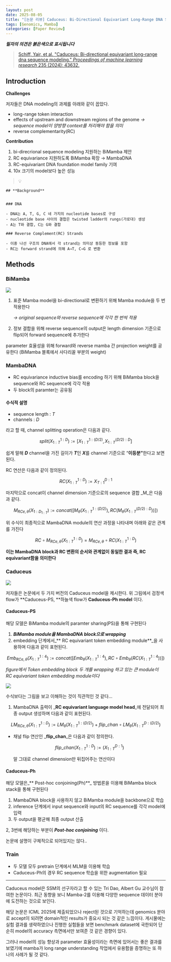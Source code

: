 ```yaml
---
layout: post
date: 2025-08-05
title: "[논문 리뷰] Caduceus: Bi-Directional Equivariant Long-Range DNA Sequence Modeling"
tags: [Genomics, Mamba]
categories: [Paper Review]
---
```


<span class="notion-red">_**필자의 의견은 붉은색으로 표시됩니다**_</span>


> [Schiff, Yair, et al. "Caduceus: Bi-directional equivariant long-range dna sequence modeling." ](https://pmc.ncbi.nlm.nih.gov/articles/PMC12189541/)[_Proceedings of machine learning research_](https://pmc.ncbi.nlm.nih.gov/articles/PMC12189541/)[ 235 (2024): 43632.](https://pmc.ncbi.nlm.nih.gov/articles/PMC12189541/)



## Introduction


**Challenges**


저자들은 DNA modeling의 과제를 아래와 같이 꼽았다.

- long-range token interaction
- effects of upstream and downstream regions of the genome 
_→ sequence model이 양방향 context를 처리해야 함을 의미_
- reverse complementarity(RC)

**Contribution**

1. bi-direcrional sequence modeling 지원하는 BiMamba 제안
1. RC equivariance 지원하도록 BiMamba 확장 → MambaDNA
1. RC-equivariant DNA foundation model family 기여
1. 10x 크기의 model보다 높은 성능

> 💡 


	## **Background**


	### DNA

	- DNA는 A, T, G, C 네 가지의 nucleotide bases로 구성
	- nucleotide base 사이의 결합은 twisted ladder의 rungs(가로대) 생성
	- A는 T와 결합, C는 G와 결합

	### Reverse Complement(RC) Strands

	- 이중 나선 구조의 DNA에서 각 strand는 의미상 동등한 정보를 포함
	- RC는 forward strand에 의해 A→T, C→G 로 변환


## Methods



### BiMamba


![](https://prod-files-secure.s3.us-west-2.amazonaws.com/542b861c-36a8-4051-84e5-8804b6728dba/2c247d59-7815-4980-99f0-8f0d21f445a7/image.png?X-Amz-Algorithm=AWS4-HMAC-SHA256&X-Amz-Content-Sha256=UNSIGNED-PAYLOAD&X-Amz-Credential=ASIAZI2LB466TO7DXCJ2%2F20250920%2Fus-west-2%2Fs3%2Faws4_request&X-Amz-Date=20250920T070110Z&X-Amz-Expires=3600&X-Amz-Security-Token=IQoJb3JpZ2luX2VjEG4aCXVzLXdlc3QtMiJHMEUCIHgQvW5JpOet7u7PB%2Bxcx%2FCPUirivmq8orEQEUUgjNlJAiEAzNr2Y2CqbNNWs971OI88Y0FJFw5WhGRbBgNiSuPLTioqiAQI5%2F%2F%2F%2F%2F%2F%2F%2F%2F%2F%2FARAAGgw2Mzc0MjMxODM4MDUiDGHyIGFKN9RKT%2B0IuCrcA%2F9i1fw0G7YL5ua7DspCZvOe%2FnX59Fl091iY6ly1ZYSraq%2Fy5x%2FrDI4E0Irxkij2DIn90H4kzTyeluvdIGlK8370eSbcVFJ8fLbkEXVz0QRsRu8u8%2B4im1V8mIXga8LMWZJ%2FwAD6RV0aBqLHf7%2BDTUJRSwXZ8CkrVuqLZvBHhBbMOiHuDF76XrkHXZUaxtyiGef1GApRI3Tm1IVKlxM3Amrz%2BOEd%2BceP56QsuhMou%2BomUsuDRd0EicMMNwJORhQL4g384jtZDTdS2kazUf87YDtMQCDXtLam9XXM1M1WtTyaeKAbVleENY0qYJovnBWVnKa3g0jVu7xLdlEivh9S%2BYUtrjHqSsD39JyDZk7c75p94VMLVQEst%2BQ36zGy9K3%2Bff9Rkkx4d4Gsl4%2Bg%2BnqSkCzRNBV7nHVI8jozuZ58Wd5Nf3sSDrK0QOETIFWXIwxqQAMf9WL5BMiyutdICbvCe59iJ4jHJPDnIpB7AI550ZGT9jyd6eJilcWd2F7SCaA4kl8DJ%2B1bGDGCblP3AXW%2FZVeGymHVIdsH8RN6X2KAefXia7rTMrN%2B%2BB%2FCOvHxCN%2FJx1oh%2F3zkuN9l9TlpHxppDDGJBxjgeXiqRF%2B0eYGS97Q8kTtIbSA5hEKtPrAaMKeGucYGOqUB%2FCwoiIw2pzDbp7Sl2tbZGLJ08Ijr%2B1zbsttwrhBN0Wr2z6FhhkrJpEVvdJ8GyT83%2BdQJZLDvi3Jg19VmsdotjBsXC0eNFhCPEf34VXg0RwEzrCPWdI58MYAX5E0lJgI%2FtHz1oMdFpHCoFM45Vz6c28BgM4GyPe%2Fkjsle%2BRHMk3jH0fZZGd%2F5NEb2gzh4vnJaktJ%2BDe7ZfgXZbUG5dZeSsJmFJOT8&X-Amz-Signature=9506f794dcb81bf4a92e0a0a93a5de71920b69f0bc88691697782bc63ee2e898&X-Amz-SignedHeaders=host&x-amz-checksum-mode=ENABLED&x-id=GetObject)

1. 표준 Mamba model을 bi-directional로 변환하기 위해 Mamba module을 두 번 적용한다

	_→ original sequence와 reverse sequence에 각각 한 번씩 적용_

1. 정보 결합을 위해 reverse sequence의 output은 length dimension 기준으로 flip되어 forward sequence에 추가한다

parameter 효율성을 위해 forward와 reverse mamba 간 projection weight를 공유한다 (BiMamba 블록에서 사다리꼴 부분의 weight)



### MambaDNA

- RC equivariance inductive bias를 encoding 하기 위해 BiMamba block을 sequence와 RC sequence에 각각 적용
- 두 block의 paramter는 공유됨


#### 수식적 설명

- sequence length : _T_
- channels : _D_

라고 할 때,  channel splitting operation은 다음과 같다.


$$
split(X^{1:D}_{1:T}):=[X^{1:(D/2)}_{1:T},X^{(D/2):D}_{1:T}]
$$


<span class="notion-red">쉽게 말해 </span><span class="notion-red">_**D**_</span><span class="notion-red"> channel을 가진 길이가 </span><span class="notion-red">_**T**_</span><span class="notion-red">인 </span><span class="notion-red">_**X**_</span><span class="notion-red">를 channel 기준으로 “</span><span class="notion-red">**이등분”**</span><span class="notion-red">한다고 보면 된다.</span>


RC 연산은 다음과 같이 정의된다.


$$
RC(X^{1:D}_{1:T}):=X^{D:1}_{T:1}
$$


마지막으로 concat이 channel dimension 기준으로의 sequence 결합 _M_은 다음과 같다.


$$
M_{RCe,\theta}(X_{1:D_{1:T}}):=concat([M_{\theta}(X^{1:(D/2)}_{1:T}),RC(M_{\theta}(X^{(D/2):D}_{1:T}))])
$$


위 수식이 최종적으로 MambaDNA module의 연산 과정을 나타내며 아래와 같은 관계를 가진다


$$
RC\circ M_{RCe,\theta}(X^{1:D}_{1:T}) = M_{RCe,\theta} \circ RC(X^{1:D}_{1:T})
$$


**이는 MambaDNA block과 RC 변환의 순서와 관계없이 동일한 결과 즉, RC equivariant함을 의미한다**



### Caduceus


![](https://prod-files-secure.s3.us-west-2.amazonaws.com/542b861c-36a8-4051-84e5-8804b6728dba/f94a60d7-8145-473b-aef9-7c68d3ec604a/image.png?X-Amz-Algorithm=AWS4-HMAC-SHA256&X-Amz-Content-Sha256=UNSIGNED-PAYLOAD&X-Amz-Credential=ASIAZI2LB466TO7DXCJ2%2F20250920%2Fus-west-2%2Fs3%2Faws4_request&X-Amz-Date=20250920T070111Z&X-Amz-Expires=3600&X-Amz-Security-Token=IQoJb3JpZ2luX2VjEG4aCXVzLXdlc3QtMiJHMEUCIHgQvW5JpOet7u7PB%2Bxcx%2FCPUirivmq8orEQEUUgjNlJAiEAzNr2Y2CqbNNWs971OI88Y0FJFw5WhGRbBgNiSuPLTioqiAQI5%2F%2F%2F%2F%2F%2F%2F%2F%2F%2F%2FARAAGgw2Mzc0MjMxODM4MDUiDGHyIGFKN9RKT%2B0IuCrcA%2F9i1fw0G7YL5ua7DspCZvOe%2FnX59Fl091iY6ly1ZYSraq%2Fy5x%2FrDI4E0Irxkij2DIn90H4kzTyeluvdIGlK8370eSbcVFJ8fLbkEXVz0QRsRu8u8%2B4im1V8mIXga8LMWZJ%2FwAD6RV0aBqLHf7%2BDTUJRSwXZ8CkrVuqLZvBHhBbMOiHuDF76XrkHXZUaxtyiGef1GApRI3Tm1IVKlxM3Amrz%2BOEd%2BceP56QsuhMou%2BomUsuDRd0EicMMNwJORhQL4g384jtZDTdS2kazUf87YDtMQCDXtLam9XXM1M1WtTyaeKAbVleENY0qYJovnBWVnKa3g0jVu7xLdlEivh9S%2BYUtrjHqSsD39JyDZk7c75p94VMLVQEst%2BQ36zGy9K3%2Bff9Rkkx4d4Gsl4%2Bg%2BnqSkCzRNBV7nHVI8jozuZ58Wd5Nf3sSDrK0QOETIFWXIwxqQAMf9WL5BMiyutdICbvCe59iJ4jHJPDnIpB7AI550ZGT9jyd6eJilcWd2F7SCaA4kl8DJ%2B1bGDGCblP3AXW%2FZVeGymHVIdsH8RN6X2KAefXia7rTMrN%2B%2BB%2FCOvHxCN%2FJx1oh%2F3zkuN9l9TlpHxppDDGJBxjgeXiqRF%2B0eYGS97Q8kTtIbSA5hEKtPrAaMKeGucYGOqUB%2FCwoiIw2pzDbp7Sl2tbZGLJ08Ijr%2B1zbsttwrhBN0Wr2z6FhhkrJpEVvdJ8GyT83%2BdQJZLDvi3Jg19VmsdotjBsXC0eNFhCPEf34VXg0RwEzrCPWdI58MYAX5E0lJgI%2FtHz1oMdFpHCoFM45Vz6c28BgM4GyPe%2Fkjsle%2BRHMk3jH0fZZGd%2F5NEb2gzh4vnJaktJ%2BDe7ZfgXZbUG5dZeSsJmFJOT8&X-Amz-Signature=02fa0a3eb233d53d1e0d5f3b0c2a25780bf92c44b8dea237c67adba00cd138a5&X-Amz-SignedHeaders=host&x-amz-checksum-mode=ENABLED&x-id=GetObject)


저자들은 논문에서 두 가지 버전의 Caduceus model을 제시한다. 위 그림에서 검정색 flow가 **Caduceus-PS, **하늘색 flow가 **Caduceus-Ph model** 이다.



#### Caduceus-PS


해당 모델은 BiMamba module의 paramter sharing(PS)을 통해 구현된다

1. _**BiMamba module을 MambaDNA block으로 wrapping**_
1. embedding 단계에서_** RC equivariant token embedding module**_을 사용하며 다음과 같이 표현된다.

$$
Emb_{RCe,\theta}(X^{1:4}_{1:T}):=concat([Emb_{\theta}(X^{1:4}_{1:T}),RC \circ Emb_{\theta}(RC(X^{1:4}_{1:T}))])
$$


_figure에서 Token embedding block 두 개를 wrapping 하고 있는 큰 module이 RC equivariant token embedding module이다_


![](https://prod-files-secure.s3.us-west-2.amazonaws.com/542b861c-36a8-4051-84e5-8804b6728dba/b175e4da-71eb-4e91-8c23-a06dabe673c9/image.png?X-Amz-Algorithm=AWS4-HMAC-SHA256&X-Amz-Content-Sha256=UNSIGNED-PAYLOAD&X-Amz-Credential=ASIAZI2LB466TO7DXCJ2%2F20250920%2Fus-west-2%2Fs3%2Faws4_request&X-Amz-Date=20250920T070111Z&X-Amz-Expires=3600&X-Amz-Security-Token=IQoJb3JpZ2luX2VjEG4aCXVzLXdlc3QtMiJHMEUCIHgQvW5JpOet7u7PB%2Bxcx%2FCPUirivmq8orEQEUUgjNlJAiEAzNr2Y2CqbNNWs971OI88Y0FJFw5WhGRbBgNiSuPLTioqiAQI5%2F%2F%2F%2F%2F%2F%2F%2F%2F%2F%2FARAAGgw2Mzc0MjMxODM4MDUiDGHyIGFKN9RKT%2B0IuCrcA%2F9i1fw0G7YL5ua7DspCZvOe%2FnX59Fl091iY6ly1ZYSraq%2Fy5x%2FrDI4E0Irxkij2DIn90H4kzTyeluvdIGlK8370eSbcVFJ8fLbkEXVz0QRsRu8u8%2B4im1V8mIXga8LMWZJ%2FwAD6RV0aBqLHf7%2BDTUJRSwXZ8CkrVuqLZvBHhBbMOiHuDF76XrkHXZUaxtyiGef1GApRI3Tm1IVKlxM3Amrz%2BOEd%2BceP56QsuhMou%2BomUsuDRd0EicMMNwJORhQL4g384jtZDTdS2kazUf87YDtMQCDXtLam9XXM1M1WtTyaeKAbVleENY0qYJovnBWVnKa3g0jVu7xLdlEivh9S%2BYUtrjHqSsD39JyDZk7c75p94VMLVQEst%2BQ36zGy9K3%2Bff9Rkkx4d4Gsl4%2Bg%2BnqSkCzRNBV7nHVI8jozuZ58Wd5Nf3sSDrK0QOETIFWXIwxqQAMf9WL5BMiyutdICbvCe59iJ4jHJPDnIpB7AI550ZGT9jyd6eJilcWd2F7SCaA4kl8DJ%2B1bGDGCblP3AXW%2FZVeGymHVIdsH8RN6X2KAefXia7rTMrN%2B%2BB%2FCOvHxCN%2FJx1oh%2F3zkuN9l9TlpHxppDDGJBxjgeXiqRF%2B0eYGS97Q8kTtIbSA5hEKtPrAaMKeGucYGOqUB%2FCwoiIw2pzDbp7Sl2tbZGLJ08Ijr%2B1zbsttwrhBN0Wr2z6FhhkrJpEVvdJ8GyT83%2BdQJZLDvi3Jg19VmsdotjBsXC0eNFhCPEf34VXg0RwEzrCPWdI58MYAX5E0lJgI%2FtHz1oMdFpHCoFM45Vz6c28BgM4GyPe%2Fkjsle%2BRHMk3jH0fZZGd%2F5NEb2gzh4vnJaktJ%2BDe7ZfgXZbUG5dZeSsJmFJOT8&X-Amz-Signature=9e718178f95bad474506bd79180f477b8eda25eb076fd260c39aa0cad9016956&X-Amz-SignedHeaders=host&x-amz-checksum-mode=ENABLED&x-id=GetObject)


<span class="notion-red">수식보다는 그림을 보고 이해하는 것이 직관적인 것 같다…</span>

1. MambaDNA 출력이 _**RC equivariant language model head**_에 전달되어 최종 output 생성하며 다음과 같이 표현된다.

$$
LM_{RCe,\theta}(X^{1:D}_{1:T}):= LM_{\theta}(X^{1:(D/2)}_{1:T})+flip\_chan\circ LM_{\theta}(X^{D:(D/2)}_{1:T})
$$

- 채널 flip 연산인 _**flip\_chan**_은 다음과 같이 정의한다.

	$$
	flip\_chan(X^{1:D}_{1:T}):=(X^{D:1}_{1:T})
	$$


	말 그대로 channel dimension만 뒤집어주는 연산이다



#### Caduceus-Ph


해당 모델은_** Post-hoc conjoining(Ph)**_ 방법론을 이용해 BiMamba block stack을 통해 구현된다

1. MambaDNA block을 사용하지 않고 BiMamba module을 backbone으로 학습
1. inference 단계에서 input sequence와 input의 RC sequence를 각각 model에 입력
1. 두 output을 평균해 최종 output 산출

2, 3번에 해당하는 부분이 _**Post-hoc conjoining**_ 이다.


<span class="notion-red">논문에 설명이 구체적으로 되어있지는 않다..</span>



### Train

- 두 모델 모두 pretrain 단계에서 MLM을 이용해 학습
- Caduceus-Ph의 경우 RC sequence 학습을 위한 augmentation 필요

---


<span class="notion-red">Caduceus model은 SSM의 선구자라고 할 수 있는 Tri Dao, Albert Gu 교수님이 참여한 논문이다. 최근 동향을 보니 Mamba-2를 이용해 다양한 sequence 데이터 분야에 도전하는 것으로 보인다.</span>


<span class="notion-red">해당 논문은 ICML 2025에 제출되었으나 reject된 것으로 기억하는데 genomics 분야로 accept이 되려면 domain적인 results가 중요시 되는 것 같은 느낌이다. 게시물에는 실험 결과를 생략하였으나 진행한 실험들을 보면 benchmark dataset에 국한되어 단순히 model의 accuracy 측면에서만 보여준 것 같은 경향이 있다.</span>


<span class="notion-red">그러나 model의 성능 향상과 parameter 효율성이라는 측면에 있어서는 좋은 결과를 보였기에 mamba가 long range understanding 작업에서 유용함을 증명하는 또 하나의 사례가 될 것 같다.</span>

